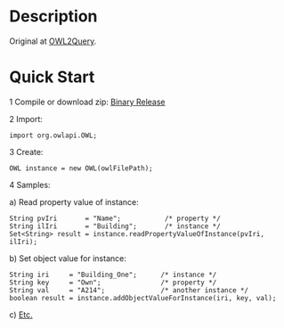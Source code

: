 Description
=======

Original at [OWL2Query](https://krizik.felk.cvut.cz/km/owl2query).

Quick Start
=======

1 Compile or download zip: [Binary Release](https://github.com/goshx/easy-owlapi/releases/tag/jars)

2 Import:

```
import org.owlapi.OWL;
```


3 Create:

```
OWL instance = new OWL(owlFilePath);
```


4 Samples:

a) Read property value of instance:

```
String pvIri       = "Name";           /* property */
String ilIri       = "Building";       /* instance */
Set<String> result = instance.readPropertyValueOfInstance(pvIri, ilIri);
```


b) Set object value for instance:

```
String iri     = "Building_One";      /* instance */
String key     = "Own";               /* property */
String val     = "A214";              /* another instance */
boolean result = instance.addObjectValueForInstance(iri, key, val);
```

c) [Etc.](https://github.com/goshx/easy-owlapi/blob/master/owl2query-owlapi/src/main/java/org/owlapi/OWLIface.java)
